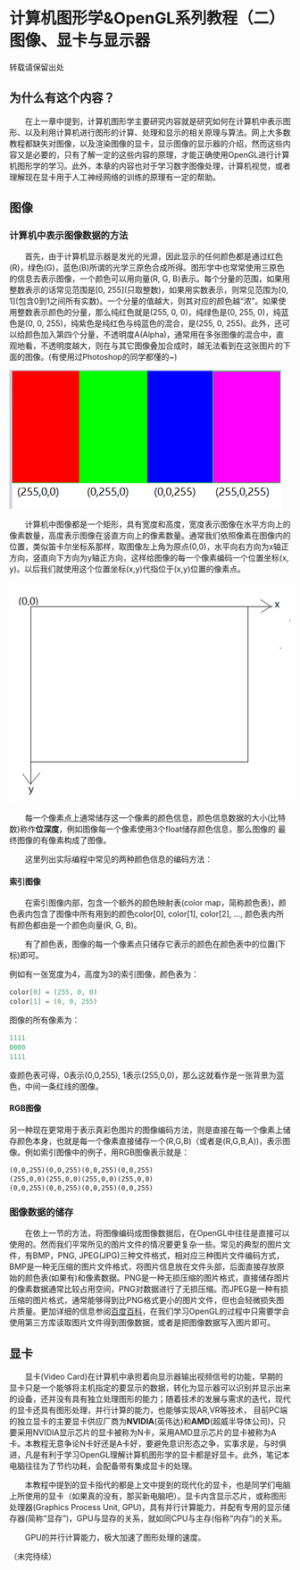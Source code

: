 # 计算机图形学&OpenGL系列教程（二） 图像、显卡与显示器

转载请保留出处

## 为什么有这个内容？

&emsp;&emsp;在上一章中提到，计算机图形学主要研究内容就是研究如何在计算机中表示图形、以及利用计算机进行图形的计算、处理和显示的相关原理与算法。网上大多数教程都缺失对图像，以及渲染图像的显卡，显示图像的显示器的介绍，然而这些内容又是必要的，只有了解一定的这些内容的原理，才能正确使用OpenGL进行计算机图形学的学习。此外，本章的内容也对于学习数字图像处理，计算机视觉，或者理解现在显卡用于人工神经网络的训练的原理有一定的帮助。

## 图像

### 计算机中表示图像数据的方法

&emsp;&emsp;首先，由于计算机显示器是发光的光源，因此显示的任何颜色都是通过红色(R)，绿色(G)，蓝色(B)所谓的光学三原色合成所得。图形学中也常常使用三原色的信息去表示图像，一个颜色可以用向量(R, G, B)表示。每个分量的范围，如果用整数表示的话常见范围是\[0, 255\](只取整数)，如果用实数表示，则常见范围为\[0, 1\](包含0到1之间所有实数)。一个分量的值越大，则其对应的颜色越“浓”。如果使用整数表示颜色的分量，那么纯红色就是(255, 0, 0)，纯绿色是(0, 255, 0)，纯蓝色是(0, 0, 255)，纯紫色是纯红色与纯蓝色的混合，是(255, 0, 255)。此外，还可以给颜色加入第四个分量，不透明度A(Alpha)，通常用在多张图像的混合中，直观地看，不透明度越大，则在与其它图像叠加合成时，越无法看到在这张图片的下面的图像。(有使用过Photoshop的同学都懂的~)

<img src="./4colors.png">


&emsp;&emsp;计算机中图像都是一个矩形，具有宽度和高度，宽度表示图像在水平方向上的像素数量，高度表示图像在竖直方向上的像素数量。通常我们依照像素在图像内的位置，类似笛卡尔坐标系那样，取图像左上角为原点(0,0)，水平向右方向为x轴正方向，竖直向下方向为y轴正方向，这样给图像的每一个像素编码一个位置坐标(x, y)。以后我们就使用这个位置坐标(x,y)代指位于(x,y)位置的像素点。

<img src="./image_coordinate.png"> 

&emsp;&emsp;每一个像素点上通常储存这一个像素的颜色信息，颜色信息数据的大小(比特数)称作**位深度**，例如图像每一个像素使用3个float储存颜色信息，那么图像的 最终图像的有像素构成了图像。

&emsp;&emsp;这里列出实际编程中常见的两种颜色信息的编码方法：

#### 索引图像

&emsp;&emsp;在索引图像内部，包含一个额外的颜色映射表(color map，简称颜色表)，颜色表内包含了图像中所有用到的颜色color[0], color[1], color[2], ..., 颜色表内所有颜色都由是一个颜色向量(R, G, B)。

&emsp;&emsp;有了颜色表，图像的每一个像素点只储存它表示的颜色在颜色表中的位置(下标)即可。

例如有一张宽度为4，高度为3的索引图像，颜色表为：

```C
color[0] = (255, 0, 0)
color[1] = (0, 0, 255)
```
图像的所有像素为：
```C
1111
0000
1111
```
查颜色表可得，0表示(0,0,255), 1表示(255,0,0)，那么这就看作是一张背景为蓝色，中间一条红线的图像。

#### RGB图像

另一种现在更常用于表示真彩色图片的图像编码方法，则是直接在每一个像素上储存颜色本身，也就是每一个像素直接储存一个(R,G,B)（或者是(R,G,B,A))，表示图像。例如索引图像中的例子，用RGB图像表示就是：

```
(0,0,255)(0,0,255)(0,0,255)(0,0,255)
(255,0,0)(255,0,0)(255,0,0)(255,0,0)
(0,0,255)(0,0,255)(0,0,255)(0,0,255)
```

### 图像数据的储存

&emsp;&emsp;在依上一节的方法，将图像编码成图像数据后，在OpenGL中往往是直接可以使用的。然而我们平常所见的图片文件的情况要更复杂一些。常见的典型的图片文件，有BMP，PNG, JPEG(JPG)三种文件格式，相对应三种图片文件编码方式，BMP是一种无压缩的图片文件格式，将图片信息放在文件头部，后面直接存放原始的颜色表(如果有)和像素数据。PNG是一种无损压缩的图片格式，直接储存图片的像素数据通常比较占用空间，PNG对数据进行了无损压缩。而JPEG是一种有损压缩的图片格式，通常能够得到比PNG格式更小的图片文件，但也会轻微损失图片质量。更加详细的信息参阅<a href="https://baike.baidu.com/item/%E5%9B%BE%E5%83%8F%E6%A0%BC%E5%BC%8F/277878?fr=aladdin">百度百科</a>，在我们学习OpenGL的过程中只需要学会使用第三方库读取图片文件得到图像数据，或者是把图像数据写入图片即可。

## 显卡

&emsp;&emsp;显卡(Video Card)在计算机中承担着向显示器输出视频信号的功能，早期的显卡只是一个能够将主机指定的要显示的数据，转化为显示器可以识别并显示出来的设备，还并没有具有独立处理图形的能力；随着技术的发展与需求的迭代，现代的显卡还具有图形处理，并行计算的能力，也能够实现AR,VR等技术， 目前PC端的独立显卡的主要显卡供应厂商为**NVIDIA**(英伟达)和**AMD**(超威半导体公司)，只要采用NVIDIA显示芯片的显卡被称为N卡，采用AMD显示芯片的显卡被称为A卡。本教程无意争论N卡好还是A卡好，要避免意识形态之争，实事求是，与时俱进，凡是有利于学习OpenGL理解计算机图形学的显卡都是好显卡。此外，笔记本电脑往往为了节约功耗，会配备带有集成显卡的处理。

&emsp;&emsp;本教程中提到的显卡指代的都是上文中提到的现代化的显卡，也是同学们电脑上所使用的显卡（如果真的没有，那买新电脑吧）。显卡内含显示芯片，或称图形处理器(Graphics Process Unit, GPU)，具有并行计算能力，并配有专用的显示储存器(简称“显存”)，GPU与显存的关系，就如同CPU与主存(俗称“内存”)的关系。

&emsp;&emsp;GPU的并行计算能力，极大加速了图形处理的速度。

（未完待续）